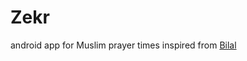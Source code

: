 # Zekr
android app for Muslim prayer times inspired from <a href="https://github.com/cdjalel/Bilal">Bilal</a>
